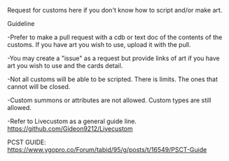 Request for customs here if you don't know how to script and/or make art.

Guideline

-Prefer to make a pull request with a cdb or text doc of the contents of the customs. If you have art you wish to use, upload it with the pull.

-You may create a "issue" as a request but provide links of art if you have art you wish to use and the cards detail.

-Not all customs will be able to be scripted. There is limits. The ones that cannot will be closed.

-Custom summons or attributes are not allowed. Custom types are still allowed.

-Refer to Livecustom as a general guide line. https://github.com/Gideon9212/Livecustom

PCST GUIDE: https://www.ygopro.co/Forum/tabid/95/g/posts/t/16549/PSCT-Guide
